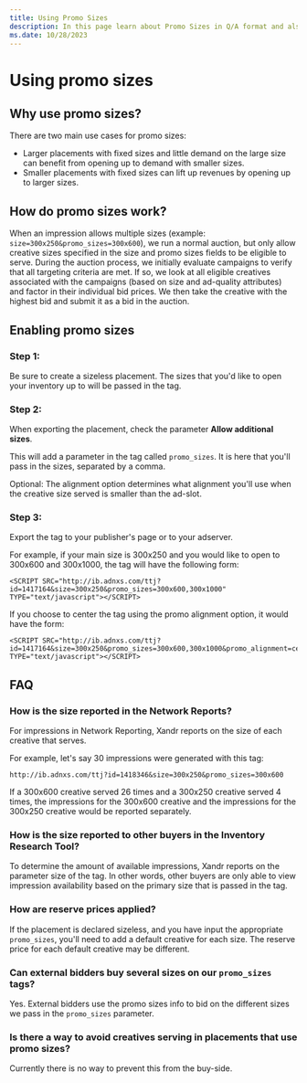 ```yaml
---
title: Using Promo Sizes
description: In this page learn about Promo Sizes in Q/A format and also FAQs on Promo Sizes. 
ms.date: 10/28/2023
---
```



# Using promo sizes

## Why use promo sizes?

There are two main use cases for promo sizes:

- Larger placements with fixed sizes and little demand on the large size
  can benefit from opening up to demand with smaller sizes.
- Smaller placements with fixed sizes can lift up revenues by opening up
  to larger sizes.

## How do promo sizes work?

When an impression allows multiple sizes (example:
`size=300x250&promo_sizes=300x600`), we run a normal auction, but only
allow creative sizes specified in the size and promo sizes fields to be
eligible to serve. During the auction process, we initially evaluate
campaigns to verify that all targeting criteria are met. If so, we look
at all eligible creatives associated with the campaigns (based on size
and ad-quality attributes) and factor in their individual bid prices. We
then take the creative with the highest bid and submit it as a bid in
the auction.

## Enabling promo sizes

### Step 1:

Be sure to create a sizeless placement. The sizes that you'd like to
open your inventory up to will be passed in the tag.

### Step 2:

When exporting the placement, check the parameter
**Allow additional sizes**.

This will add a parameter in the tag called `promo_sizes`. It is here
that you'll pass in the sizes, separated by a comma.

Optional: The alignment option determines what alignment you'll use when
the creative size served is smaller than the ad-slot.

### Step 3:

Export the tag to your publisher's page or to your adserver.

For example, if your main size is 300x250 and you would like to open to
300x600 and 300x1000, the tag will have the following form:

``` 
<SCRIPT SRC="http://ib.adnxs.com/ttj?id=1417164&size=300x250&promo_sizes=300x600,300x1000" TYPE="text/javascript"></SCRIPT>
```

If you choose to center the tag using the promo alignment option, it
would have the form:

``` 
<SCRIPT SRC="http://ib.adnxs.com/ttj?id=1417164&size=300x250&promo_sizes=300x600,300x1000&promo_alignment=center" TYPE="text/javascript"></SCRIPT>
```

## FAQ

### How is the size reported in the Network Reports?

For impressions in Network Reporting, Xandr
reports on the size of each creative that serves.

For example, let's say 30 impressions were generated with this tag:

``` 
http://ib.adnxs.com/ttj?id=1418346&size=300x250&promo_sizes=300x600
```

If a 300x600 creative served 26 times and a 300x250 creative served 4
times, the impressions for the 300x600 creative and the impressions for
the 300x250 creative would be reported separately.

### How is the size reported to other buyers in the Inventory Research Tool?

To determine the amount of available impressions,
Xandr reports on the parameter size of the tag.
In other words, other buyers are only able to view impression
availability based on the primary size that is passed in the tag.

### How are reserve prices applied?

If the placement is declared sizeless, and you have input the
appropriate `promo_sizes`, you'll need to add a default creative for
each size. The reserve price for each default creative may be different.

### Can external bidders buy several sizes on our `promo_sizes` tags?

Yes. External bidders use the promo sizes info to bid on the different
sizes we pass in the `promo_sizes` parameter.

### Is there a way to avoid creatives serving in placements that use promo sizes?

Currently there is no way to prevent this from the buy-side.

